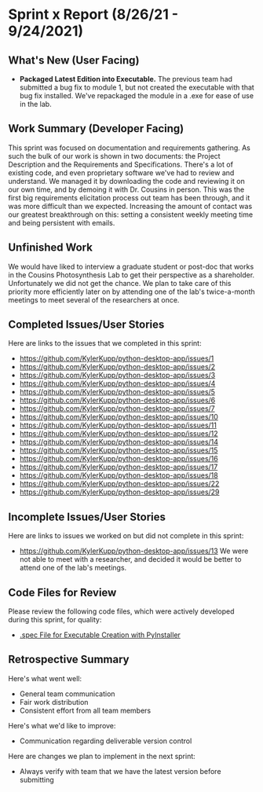 # Sprint x Report (8/26/21 - 9/24/2021)

## What's New (User Facing)
 - **Packaged Latest Edition into Executable.** The previous team had submitted a bug fix to module 1, but not created the executable with that bug fix installed. We've repackaged the module in a .exe for ease of use in the lab. 

## Work Summary (Developer Facing)
This sprint was focused on documentation and requirements gathering. As such the bulk of our work is shown in two documents: the Project Description and the Requirements and Specifications. There's a lot of existing code, and even proprietary software we've had to review and understand. We managed it by downloading the code and reviewing it on our own time, and by demoing it with Dr. Cousins in person. This was the first big requirements elicitation process out team has been through, and it was more difficult than we expected. Increasing the amount of contact was our greatest breakthrough on this: setting a consistent weekly meeting time and being persistent with emails.

## Unfinished Work
We would have liked to interview a graduate student or post-doc that works in the Cousins Photosynthesis Lab to get their perspective as a shareholder. Unfortunately we did not get the chance. We plan to take care of this priority more efficiently later on by attending one of the lab's twice-a-month meetings to meet several of the researchers at once.

## Completed Issues/User Stories
Here are links to the issues that we completed in this sprint:

 - https://github.com/KylerKupp/python-desktop-app/issues/1
 - https://github.com/KylerKupp/python-desktop-app/issues/2
 - https://github.com/KylerKupp/python-desktop-app/issues/3
 - https://github.com/KylerKupp/python-desktop-app/issues/4
 - https://github.com/KylerKupp/python-desktop-app/issues/5
 - https://github.com/KylerKupp/python-desktop-app/issues/6
 - https://github.com/KylerKupp/python-desktop-app/issues/7
 - https://github.com/KylerKupp/python-desktop-app/issues/10
 - https://github.com/KylerKupp/python-desktop-app/issues/11
 - https://github.com/KylerKupp/python-desktop-app/issues/12
 - https://github.com/KylerKupp/python-desktop-app/issues/14
 - https://github.com/KylerKupp/python-desktop-app/issues/15
 - https://github.com/KylerKupp/python-desktop-app/issues/16
 - https://github.com/KylerKupp/python-desktop-app/issues/17
 - https://github.com/KylerKupp/python-desktop-app/issues/18
 - https://github.com/KylerKupp/python-desktop-app/issues/22
 - https://github.com/KylerKupp/python-desktop-app/issues/29
 
 ## Incomplete Issues/User Stories
 Here are links to issues we worked on but did not complete in this sprint:
 
 * https://github.com/KylerKupp/python-desktop-app/issues/13 We were not able to meet with a researcher, and decided it would be better to attend one of the lab's meetings.

## Code Files for Review
Please review the following code files, which were actively developed during this sprint, for quality:
 * [.spec File for Executable Creation with PyInstaller](https://github.com/KylerKupp/python-desktop-app/blob/main/22-23application/main.spec)
 
## Retrospective Summary
Here's what went well:
  * General team communication
  * Fair work distribution
  * Consistent effort from all team members
 
Here's what we'd like to improve:
   * Communication regarding deliverable version control
  
Here are changes we plan to implement in the next sprint:
   * Always verify with team that we have the latest version before submitting
